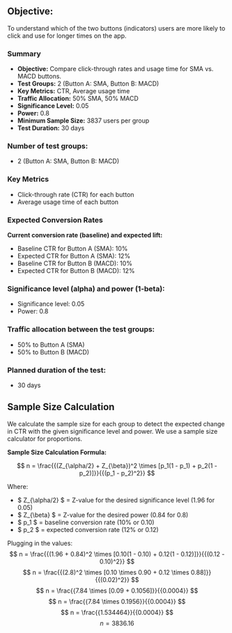 
## **Objective:**
To understand which of the two buttons (indicators) users are more likely to click and use for longer times on the app.

### Summary

- **Objective:** Compare click-through rates and usage time for SMA vs. MACD buttons.
- **Test Groups:** 2 (Button A: SMA, Button B: MACD)
- **Key Metrics:** CTR, Average usage time
- **Traffic Allocation:** 50% SMA, 50% MACD
- **Significance Level:** 0.05
- **Power:** 0.8
- **Minimum Sample Size:** 3837 users per group
- **Test Duration:** 30 days

### **Number of test groups:**
- 2 (Button A: SMA, Button B: MACD)

### Key Metrics

- Click-through rate (CTR) for each button
- Average usage time of each button

### Expected Conversion Rates

**Current conversion rate (baseline) and expected lift:**
- Baseline CTR for Button A (SMA): 10%
- Expected CTR for Button A (SMA): 12%
- Baseline CTR for Button B (MACD): 10%
- Expected CTR for Button B (MACD): 12%

### **Significance level (alpha) and power (1-beta):**
- Significance level: 0.05
- Power: 0.8

### **Traffic allocation between the test groups:**
- 50% to Button A (SMA)
- 50% to Button B (MACD)

### **Planned duration of the test:**
- 30 days

## Sample Size Calculation

We calculate the sample size for each group to detect the expected change in CTR with the given significance level and power. We use a sample size calculator for proportions.

**Sample Size Calculation Formula:**

$$ n = \frac{{(Z_{\alpha/2} + Z_{\beta})^2 \times [p_1(1 - p_1) + p_2(1 - p_2)]}}{{(p_1 - p_2)^2}} $$

Where:
- $ Z_{\alpha/2} $ = Z-value for the desired significance level (1.96 for 0.05)
- $ Z_{\beta} $ = Z-value for the desired power (0.84 for 0.8)
- $ p_1 $ = baseline conversion rate (10% or 0.10)
- $ p_2 $ = expected conversion rate (12% or 0.12)

Plugging in the values:
$$ n = \frac{{(1.96 + 0.84)^2 \times [0.10(1 - 0.10) + 0.12(1 - 0.12)]}}{{(0.12 - 0.10)^2}} $$
$$ n = \frac{{(2.8)^2 \times [0.10 \times 0.90 + 0.12 \times 0.88]}}{{(0.02)^2}} $$
$$ n = \frac{{7.84 \times [0.09 + 0.1056]}}{{0.0004}} $$
$$ n = \frac{{7.84 \times 0.1956}}{{0.0004}} $$
$$ n = \frac{{1.534464}}{{0.0004}} $$
$$ n = 3836.16 $$




